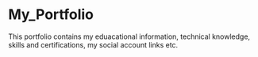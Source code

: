 # My_Portfolio
This portfolio contains my eduacational information, technical knowledge, skills and certifications, my social account links etc.
